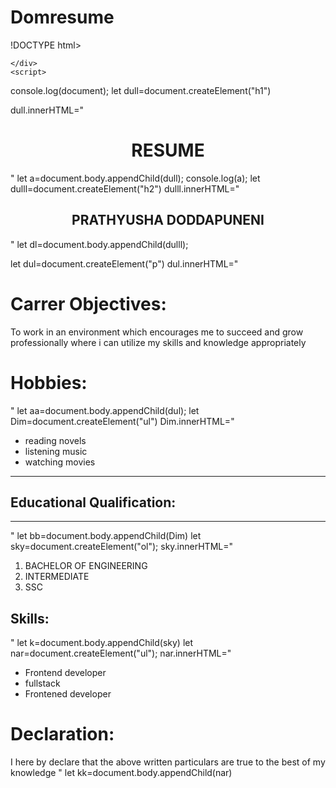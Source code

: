 # Domresume
!DOCTYPE html>
<html lang="en">
<head>
    <meta charset="UTF-8">
    <meta name="viewport" content="width=device-width, initial-scale=1.0">
    <title>domresume</title>
</head>
<body>
    <div id="divselecting">     

    </div>
    <script> 

console.log(document);
let dull=document.createElement("h1")
 
  dull.innerHTML="<h1><center>RESUME</h1>"
let a=document.body.appendChild(dull);
 console.log(a);
 let dulll=document.createElement("h2")
dulll.innerHTML="<h2><center>PRATHYUSHA DODDAPUNENI</h2>"
    let dl=document.body.appendChild(dulll);
    
 let dul=document.createElement("p")
dul.innerHTML="<p><h1>Carrer Objectives:</h1>To work in an environment which encourages me to succeed and grow professionally where i can utilize my skills and knowledge appropriately <h1>Hobbies:</h1></p>"
let aa=document.body.appendChild(dul);
let Dim=document.createElement("ul")
Dim.innerHTML="<ul><li>reading novels</li><li>listening music</li><li>watching movies</li></ul><hr><h2>Educational Qualification:</h2><hr>"
let bb=document.body.appendChild(Dim)
let sky=document.createElement("ol");
sky.innerHTML="<ol><li>BACHELOR OF ENGINEERING</li><li>INTERMEDIATE</li><li>SSC</li></ol><h2>Skills:</h2>"
let k=document.body.appendChild(sky)
let nar=document.createElement("ul");
nar.innerHTML="<ul><li>Frontend developer</li><li>fullstack</li><li>Frontened developer</li></ul><h1>Declaration:</h1>I here by declare that the above written particulars are true to the best of my knowledge "
let kk=document.body.appendChild(nar)
    </script>
</body>
</html>

